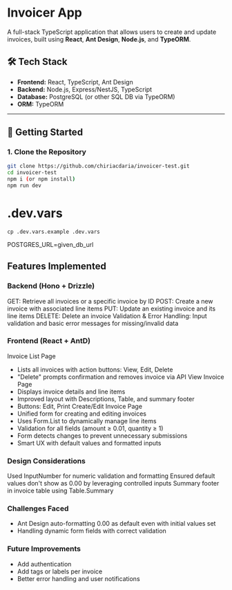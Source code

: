 # Invoicer App

A full-stack TypeScript application that allows users to create and update invoices, built using **React**, **Ant Design**, **Node.js**, and **TypeORM**.

## 🛠 Tech Stack

- **Frontend:** React, TypeScript, Ant Design
- **Backend:** Node.js, Express/NestJS, TypeScript
- **Database:** PostgreSQL (or other SQL DB via TypeORM)
- **ORM:** TypeORM

---

## 🚀 Getting Started

### 1. Clone the Repository

```bash
git clone https://github.com/chiriacdaria/invoicer-test.git
cd invoicer-test
npm i (or npm install)
npm run dev
```
# .dev.vars
```
cp .dev.vars.example .dev.vars
```
POSTGRES_URL=given_db_url

## Features Implemented

### Backend (Hono + Drizzle)
GET: Retrieve all invoices or a specific invoice by ID
POST: Create a new invoice with associated line items
PUT: Update an existing invoice and its line items
DELETE: Delete an invoice
Validation & Error Handling: Input validation and basic error messages for missing/invalid data

### Frontend (React + AntD)
Invoice List Page
- Lists all invoices with action buttons: View, Edit, Delete
- "Delete" prompts confirmation and removes invoice via API
View Invoice Page
- Displays invoice details and line items
- Improved layout with Descriptions, Table, and summary footer
- Buttons: Edit, Print
Create/Edit Invoice Page
- Unified form for creating and editing invoices
- Uses Form.List to dynamically manage line items
- Validation for all fields (amount ≥ 0.01, quantity ≥ 1)
- Form detects changes to prevent unnecessary submissions
- Smart UX with default values and formatted inputs

### Design Considerations
Used InputNumber for numeric validation and formatting
Ensured default values don't show as 0.00 by leveraging controlled inputs
Summary footer in invoice table using Table.Summary

### Challenges Faced
- Ant Design auto-formatting 0.00 as default even with initial values set
- Handling dynamic form fields with correct validation

### Future Improvements
- Add authentication
- Add tags or labels per invoice
- Better error handling and user notifications

